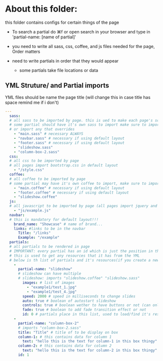 # About this folder:

this folder contains configs for certain things of the page
- To search a partial do ⌘f or open search in your browser and type in 'partial-name: [name of partial]'

- you need to write all sass, css, coffee, and js files needed for the page, Order matters
- need to write partials in order that they would appear
  - some partials take file locations or data


## YML Struture/ and Partial imports
YML files should be name the page title (will change this in case title has space remind me if i don't)
```YAML
---
  sass:
  # all sass to be imported by page. this is ued to make each page's scss imports
  # some partial should have it's own sass to import make sure to import it to have it's style
  # or import any that overrides
    - "main.sass" # necessary ALWAYS
    - "navbar.sass" # necessary if using default layout
    - "footer.sass" # necessary if using default layout
    - "slideshow.sass"
    - "column-box-2.sass"
  css:
  # all css to be imported by page
  # all pages import bootstrap.css in default layout
    - "/style.css"
  coffee:
  # all coffee to be imported by page
  # some partial may have it's own coffee to import, make sure to import for functionality (this is used when joining the coffee together)
    - "main.coffee" # necessary if using default layout
    - "footer.coffee" # necessary if using default layout
    - "slideshow.coffee"
  js:
  # all javascript to be imported by page (all pages import jquery and bootstrap js in default layout)
    - "js/example.js"
  navbar:
  # this is mandatory for default layout!!!
    brand_name: "Showcase" # name of brand...
    links: #links to be in the navbar
      Title: "/links"
      Example: "/example"
  partials:
  # all partials to be rendered in page
  # IMPORTANT: every partial has an id which is just the position in the list
  # this is used to get any resources that it has from the YML
  # below is th list of partials and it's resources(if you create a new one make sure to update this)
    -
      partial-name: "slideshow"
      # slideshow can have multiple
      # slideshow: imports "slideshow.coffee" "slideshow.sass"
        images: # list of images
          - "example1/test_1.jpg"
          - "example1/test_4.jpg"
        speed: 2000 # speed in milliseconds to change slides
        auto: true # boolean of autostart slideshow
        controls: true # boolean wether to have buttons or not (can only be false if autoplay is true)
        fade: true # boolean to add fade transition effect or not
        id: 0 # partials place in this list, used to load/find it's resources
    -
      partial-name: "column-box-2"
      # imports "column-box-2.sass"
      title: "Title" # title of to be display on box
      column-1: # this contains data for column 1
        text: "hello this is the text for column-1 in this box thingy"
      column-2: # this contains data for column 2
        text: "hello this is the text for column-2 in this box thingy"
      id: 1
```
